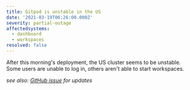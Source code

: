 ```yaml
---
title: Gitpod is unstable in the US
date: '2021-03-19T06:26:00.000Z'
severity: partial-outage
affectedsystems:
  - dashboard
  - workspaces
resolved: false
---
```

After this morning's deployment, the US cluster seems to be unstable. Some users are unable to log in, others aren't able to start workspaces.

*see also: [GitHub issue](https://github.com/gitpod-io/gitpod/issues/3499) for updates*

<!--- language code: en -->
